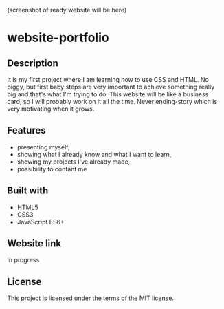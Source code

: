 (screenshot of ready website will be here)


# website-portfolio


## Description
It is my first project where I am learning how to use CSS and HTML. No biggy, but first baby steps are very important to achieve something really big and that's what I'm trying to do. This website will be like a business card, so I will probably work on it all the time. Never ending-story which is very motivating when it grows.

## Features
- presenting myself,
- showing what I already know and what I want to learn,
- showing my projects I've already made,
- possibility to contant me

## Built with
* HTML5
* CSS3
* JavaScript ES6+

## Website link
In progress 

## License
This project is licensed under the terms of the MIT license.